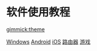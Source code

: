 <!--
  -- Name of your wiki
  -- Do NOT remove the leading `#` character.
  -->

# 软件使用教程


<!--
  -- Default theme
  -- (Read: http://dynalon.github.io/mdwiki/#!customizing.md#Theme_chooser)
  -->

[gimmick:theme](flatly)


<!--
  -- Navigation
  -- (Read: http://dynalon.github.io/mdwiki/#!quickstart.md#Adding_a_navigation)
  -->

[Windows](pages/windows.md)
[Android](pages/android.md)
[iOS](pages/ios.md)
[路由器](pages/router.md)
[游戏](pages/game.md)




